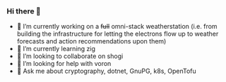 ### Hi there 👋

- 🔭 I’m currently working on a ~~full~~ omni-stack weatherstation (i.e. from building the infrastructure for letting the electrons flow up to weather forecasts and action recommendations upon them)
- 🌱 I’m currently learning zig
- 👯 I’m looking to collaborate on shogi
- 🤔 I’m looking for help with voron
- 💬 Ask me about cryptography, dotnet, GnuPG, k8s, OpenTofu

<!--[
- 📫 How to reach me: @
- 😄 Pronouns: 
- ⚡ Fun fact:
  -->
